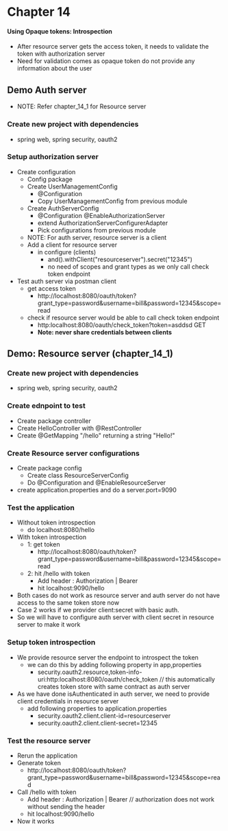 # Chapter 14

#### Using Opaque tokens: Introspection

- After resource server gets the access token, it needs to validate the token with authorization server
- Need for validation comes as opaque token do not provide any information about the user

## Demo Auth server
- NOTE: Refer chapter_14_1 for Resource server

### Create new project with dependencies 
- spring web, spring security, oauth2

### Setup authorization server
- Create configuration
    - Config package
    - Create UserManagementConfig
        - @Configuration
        - Copy UserManagementConfig from previous module
    - Create AuthServerConfig
        - @Configuration @EnableAuthorizationServer 
        - extend AuthorizationServerConfigurerAdapter
        - Pick configurations from previous module
    - NOTE: For auth server, resource server is a client
    - Add a client for resource server
        - in configure (clients)
            - and().withClient("resourceserver").secret("12345")
            - no need of scopes and grant types as we only call check token endpoint
- Test auth server via postman client
    -  get access token
        - http://localhost:8080/oauth/token?grant_type=password&username=bill&password=12345&scope=read
    - check if resource server would be able to call check token endpoint
        - http:localhost:8080/oauth/check_token?token=asddsd GET
        - <b> Note: never share credentials between clients </b>
    

## Demo: Resource server (chapter_14_1)

### Create new project with dependencies
- spring web, spring security, oauth2

### Create ednpoint to test 
- Create package controller
- Create HelloController with @RestController
- Create @GetMapping "/hello" returning a string "Hello!"

### Create Resource server configurations
- Create package config
    - Create class ResourceServerConfig
    - Do @Configuration and @EnableResourceServer
- create application.properties and do a server.port=9090

### Test the application
- Without token introspection
    - do localhost:8080/hello
- With token introspection
    - 1: get token
        - http://localhost:8080/oauth/token?grant_type=password&username=bill&password=12345&scope=read
    - 2: hit /hello with token
        - Add header : Authorization | Bearer <token>
        - hit localhost:9090/hello
- Both cases do not work as resource server and auth server do not have access to the same token store now
- Case 2 works if we provider client:secret with basic auth.
- So we will have to configure auth server with client secret in resource server to make it work

### Setup token introspection
- We provide resource server the endpoint to introspect the token
    - we can do this by adding following property in app,properties
        - security.oauth2.resource,token-info-uri:http:localhost:8080/oauth/check_token // this automatically creates token store with same contract as auth server
- As we have done isAuthenticated in auth server, we need to provide client credentials in resource server
    - add following properties to application.properties
        - security.oauth2.client.client-id=resourceserver
        - security.oauth2.client.client-secret=12345

### Test the resource server
- Rerun the application
- Generate token
    - http://localhost:8080/oauth/token?grant_type=password&username=bill&password=12345&scope=read
- Call /hello with token
    - Add header : Authorization | Bearer <token> // authorization does not work without sending the header
    - hit localhost:9090/hello
- Now it works
        
    